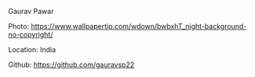 Gaurav Pawar

Photo: https://www.wallpapertip.com/wdown/bwbxhT_night-background-no-copyright/

Location: India

Github: https://github.com/gauravsp22
